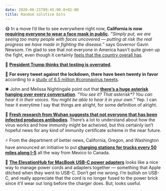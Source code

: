 ```yaml
---
date: 2020-06-21T09:45:00.0+02:00
title: Random solstice bits
---
```



😷 In a move I’d like to see everywhere right now, **California is now [requiring everyone to wear a face mask in public][1].** _”Simply put, we are seeing too many people with faces uncovered — putting at risk the real progress we have made in fighting the disease.”_ says Governor Gavin Newsom. I’m glad to see that not everyone in America hasn’t quite given up the fight, even though it certainly [feels that the country overall has][2].

🤮 **[President Trump thinks that testing is overrated][3]**. 

🔐 **For every tweet against the lockdown, there have been twenty in favor** according to a [study of 6.5 million #coronavirus tweets][4].

✱ John and Melissa Nightingale point out that **[there’s a huge asterisk hanging over every conversation][7]**. _"You see it? That asterisk*? You can hear it in their voices. You might be able to hear it in your own."_ Yep. I can hear it everytime I say that things are alright, for some definition of alright.

🦠 **[Fresh research from Wuhan suggests that not everyone that has been infected produces antibodies][8]**. There’s a lot to understand about how the virus works and how immunity might be acheived, but this certainly isn’t hopeful news for any kind of immunity certificate scheme in the near future.

⚡️ From the department of better news, California, Oregon, and Washington have announced an initiative to put **[charging stations for trucks every 50 miles along I-5][5]** all the way from Mexico to Canada.

🔌 **[The ElevationHub for MacBook USB-C power adapters][6]** looks like a nice way to manage power cords and adapters together — something that Apple ditched when they went to USB-C. Don’t get me wrong. I’m bullish on USB-C, and really appreciate that the cord is no longer fused to the power brick since it’ll wear out long before the charger does. But, looks useful.


[1]:	https://www.buzzfeednews.com/article/salvadorhernandez/california-face-masks-order
[2]:	https://www.washingtonpost.com/world/2020/06/19/countries-keeping-coronavirus-bay-experts-watch-us-case-numbers-with-alarm/
[3]:	https://www.axios.com/trump-coronavirus-testing-overrated-cf847872-20d0-48b1-95dd-34af301642c0.html
[4]:	https://datarefiner.com/feed/covid-twitter
[5]:	https://earther.gizmodo.com/west-coast-states-are-teaming-up-to-build-an-electric-h-1844080301
[6]:	https://www.elevationlab.com/products/elevationhub
[7]:    https://mailchi.mp/8202fca1784b/is-anyone-really-thinking-about-work-right-now-7849244?e=2cd6b30391
[8]:    https://www.nzherald.co.nz/world/news/article.cfm?c_id=2&objectid=12341160